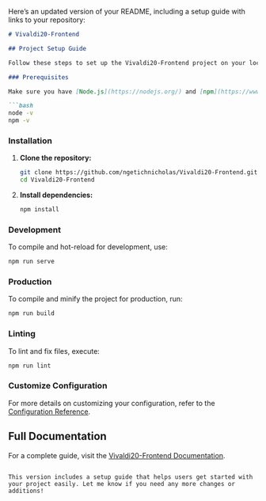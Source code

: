 Here’s an updated version of your README, including a setup guide with links to your repository:

```markdown
# Vivaldi20-Frontend

## Project Setup Guide

Follow these steps to set up the Vivaldi20-Frontend project on your local machine:

### Prerequisites

Make sure you have [Node.js](https://nodejs.org/) and [npm](https://www.npmjs.com/) installed. You can verify your installation by running:

```bash
node -v
npm -v
```

### Installation

1. **Clone the repository:**

   ```bash
   git clone https://github.com/ngetichnicholas/Vivaldi20-Frontend.git
   cd Vivaldi20-Frontend
   ```

2. **Install dependencies:**

   ```bash
   npm install
   ```

### Development

To compile and hot-reload for development, use:

```bash
npm run serve
```

### Production

To compile and minify the project for production, run:

```bash
npm run build
```

### Linting

To lint and fix files, execute:

```bash
npm run lint
```

### Customize Configuration

For more details on customizing your configuration, refer to the [Configuration Reference](https://cli.vuejs.org/config/).

## Full Documentation

For a complete guide, visit the [Vivaldi20-Frontend Documentation](https://github.com/ngetichnicholas/Vivaldi20-Frontend.git).
```

This version includes a setup guide that helps users get started with your project easily. Let me know if you need any more changes or additions!